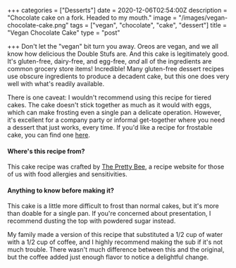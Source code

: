 +++
categories = ["Desserts"]
date = 2020-12-06T02:54:00Z
description = "Chocolate cake on a fork. Headed to my mouth."
image = "/images/vegan-chocolate-cake.png"
tags = ["vegan", "chocolate", "cake", "dessert"]
title = "Vegan Chocolate Cake"
type = "post"

+++
Don't let the "vegan" bit turn you away. Oreos are vegan, and we all know how delicious the Double Stufs are. And this cake is legitimately good. It's gluten-free, dairy-free, and egg-free, _and_ all of the ingredients are common grocery store items! Incredible! Many gluten-free dessert recipes use obscure ingredients to produce a decadent cake, but this one does very well with what's readily available.

There is one caveat: I wouldn't recommend using this recipe for tiered cakes. The cake doesn't stick together as much as it would with eggs, which can make frosting even a single pan a delicate operation. However, it's excellent for a company party or informal get-together where you need a dessert that just works, every time. If you'd like a recipe for frostable cake, you can find one [here](https://theprettybee.com/chocolate-cookies-and-cream-cake-gluten-free-vegan/ "GF Frosted Cake").

#### Where's this recipe from?

This cake recipe was crafted by [The Pretty Bee](https://theprettybee.com/easiest-gluten-free-vegan-chocolate-cake/ "The Pretty Bee"), a recipe website for those of us with food allergies and sensitivities.

#### Anything to know before making it?

This cake is a little more difficult to frost than normal cakes, but it's more than doable for a single pan. If you're concerned about presentation, I recommend dusting the top with powdered sugar instead.

My family made a version of this recipe that substituted a 1/2 cup of water with a 1/2 cup of coffee, and I highly recommend making the sub if it's not much trouble. There wasn't much difference between this and the original, but the coffee added just enough flavor to notice a delightful change.